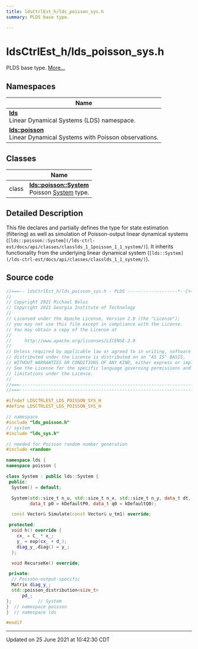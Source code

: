 ```yaml
---
title: ldsCtrlEst_h/lds_poisson_sys.h
summary: PLDS base type. 

---
```


# ldsCtrlEst_h/lds_poisson_sys.h

PLDS base type.  [More...](#detailed-description)



## Namespaces

| Name           |
| -------------- |
| **[lds](/lds-ctrl-est/docs/api/namespaces/namespacelds/)** <br>Linear Dynamical Systems (LDS) namespace.  |
| **[lds::poisson](/lds-ctrl-est/docs/api/namespaces/namespacelds_1_1poisson/)** <br>Linear Dynamical Systems with Poisson observations.  |

## Classes

|                | Name           |
| -------------- | -------------- |
| class | **[lds::poisson::System](/lds-ctrl-est/docs/api/classes/classlds_1_1poisson_1_1_system/)** <br>Poisson [System]() type.  |

## Detailed Description



This file declares and partially defines the type for state estimation (filtering) as well as simulation of Poisson-output linear dynamical systems (`[lds::poisson::System](/lds-ctrl-est/docs/api/classes/classlds_1_1poisson_1_1_system/)`). It inherits functionality from the underlying linear dynamical system (`[lds::System](/lds-ctrl-est/docs/api/classes/classlds_1_1_system/)`). 





## Source code

```cpp
//===-- ldsCtrlEst_h/lds_poisson_sys.h - PLDS -------------------*- C++ -*-===//
//
// Copyright 2021 Michael Bolus
// Copyright 2021 Georgia Institute of Technology
//
// Licensed under the Apache License, Version 2.0 (the "License");
// you may not use this file except in compliance with the License.
// You may obtain a copy of the License at
//
//     http://www.apache.org/licenses/LICENSE-2.0
//
// Unless required by applicable law or agreed to in writing, software
// distributed under the License is distributed on an "AS IS" BASIS,
// WITHOUT WARRANTIES OR CONDITIONS OF ANY KIND, either express or implied.
// See the License for the specific language governing permissions and
// limitations under the License.
//
//===----------------------------------------------------------------------===//
//===----------------------------------------------------------------------===//

#ifndef LDSCTRLEST_LDS_POISSON_SYS_H
#define LDSCTRLEST_LDS_POISSON_SYS_H

// namespace
#include "lds_poisson.h"
// system
#include "lds_sys.h"

// needed for Poisson random number generation
#include <random>

namespace lds {
namespace poisson {

class System : public lds::System {
 public:
  System() = default;

  System(std::size_t n_u, std::size_t n_x, std::size_t n_y, data_t dt,
         data_t p0 = kDefaultP0, data_t q0 = kDefaultQ0);

  const Vector& Simulate(const Vector& u_tm1) override;

 protected:
  void h() override {
    cx_ = C_ * x_;
    y_ = exp(cx_ + d_);
    diag_y_.diag() = y_;
  };

  void RecurseKe() override;

 private:
  // Poisson-output-specific
  Matrix diag_y_;                 
  std::poisson_distribution<size_t>
      pd_;  
};          // System
}  // namespace poisson
}  // namespace lds

#endif
```


-------------------------------

Updated on 25 June 2021 at 10:42:30 CDT
